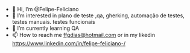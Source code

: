 - 👋 Hi, I’m @Felipe-Feliciano
- 👀 I’m interested in plano de teste ,qa, gherking, automação de testes, testes manuais. testes funcionais
- 🌱 I’m currently learning QA
- 📫 How to reach me ffgdias@hotmail.com or in my likedin https://www.linkedin.com/in/felipe-feliciano-/

  

<!---
Felipe-Feliciano/Felipe-Feliciano is a ✨ special ✨ repository because its `README.md` (this file) appears on your GitHub profile.
You can click the Preview link to take a look at your changes.
--->
